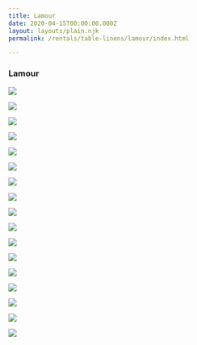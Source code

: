 ```yaml
---
title: Lamour
date: 2020-04-15T00:00:00.000Z
layout: layouts/plain.njk
permalink: /rentals/table-linens/lamour/index.html

---
```


### Lamour

<section class="grid-container" markdown="1">

<a title="black cirque" class="photo-overlay" href="/static/img/table-linens/09-Lamour/Lamoure-Black_Cirque.jpg">![](/static/img/table-linens/09-Lamour/Lamoure-Black_Cirque.jpg)</a>

<a title="black cirque" class="photo-overlay" href="/static/img/table-linens/09-Lamour/Lamoure-Black.jpg">![](/static/img/table-linens/09-Lamour/Lamoure-Black.jpg)</a>

<a title="black niko" class="photo-overlay" href="/static/img/table-linens/09-Lamour/lamoure-blackniko.png">![](/static/img/table-linens/09-Lamour/lamoure-blackniko.png)</a>

<a title="brown niko" class="photo-overlay" href="/static/img/table-linens/09-Lamour/lamoure-brownniko.png">![](/static/img/table-linens/09-Lamour/lamoure-brownniko.png)</a>

<a title="celadon" class="photo-overlay" href="/static/img/table-linens/09-Lamour/Lamoure-Celadon.jpg">![](/static/img/table-linens/09-Lamour/Lamoure-Celadon.jpg)</a>

<a title="chocolate" class="photo-overlay" href="/static/img/table-linens/09-Lamour/Lamoure-Chocolate.jpg">![](/static/img/table-linens/09-Lamour/Lamoure-Chocolate.jpg)</a>

<a title="copper" class="photo-overlay" href="/static/img/table-linens/09-Lamour/Lamoure-Copper.jpg">![](/static/img/table-linens/09-Lamour/Lamoure-Copper.jpg)</a>

<a title="hunter green" class="photo-overlay" href="/static/img/table-linens/09-Lamour/Lamoure-Hunter-Green.jpg">![](/static/img/table-linens/09-Lamour/Lamoure-Hunter-Green.jpg)</a>

<a title="ivory" class="photo-overlay" href="/static/img/table-linens/09-Lamour/Lamoure-Ivory.jpg">![](/static/img/table-linens/09-Lamour/Lamoure-Ivory.jpg)</a>

<a title="lime" class="photo-overlay" href="/static/img/table-linens/09-Lamour/Lamoure-Lime.jpg">![](/static/img/table-linens/09-Lamour/Lamoure-Lime.jpg)</a>

<a title="navy" class="photo-overlay" href="/static/img/table-linens/09-Lamour/Lamoure-Navy.jpg">![](/static/img/table-linens/09-Lamour/Lamoure-Navy.jpg)</a>

<a title="oceana" class="photo-overlay" href="/static/img/table-linens/09-Lamour/Lamoure-Oceana.jpg">![](/static/img/table-linens/09-Lamour/Lamoure-Oceana.jpg)</a>

<a title="purple" class="photo-overlay" href="/static/img/table-linens/09-Lamour/Lamoure-Purple.jpg">![](/static/img/table-linens/09-Lamour/Lamoure-Purple.jpg)</a>

<a title="red" class="photo-overlay" href="/static/img/table-linens/09-Lamour/Lamoure-Red.jpg">![](/static/img/table-linens/09-Lamour/Lamoure-Red.jpg)</a>

<a title="taupe" class="photo-overlay" href="/static/img/table-linens/09-Lamour/Lamoure-Taupe.jpg">![](/static/img/table-linens/09-Lamour/Lamoure-Taupe.jpg)</a>

<a title="teal" class="photo-overlay" href="/static/img/table-linens/09-Lamour/Lamoure-Teal.jpg">![](/static/img/table-linens/09-Lamour/Lamoure-Teal.jpg)</a>

<a title="white" class="photo-overlay" href="/static/img/table-linens/09-Lamour/Lamoure-White.jpg">![](/static/img/table-linens/09-Lamour/Lamoure-White.jpg)</a>

</section>